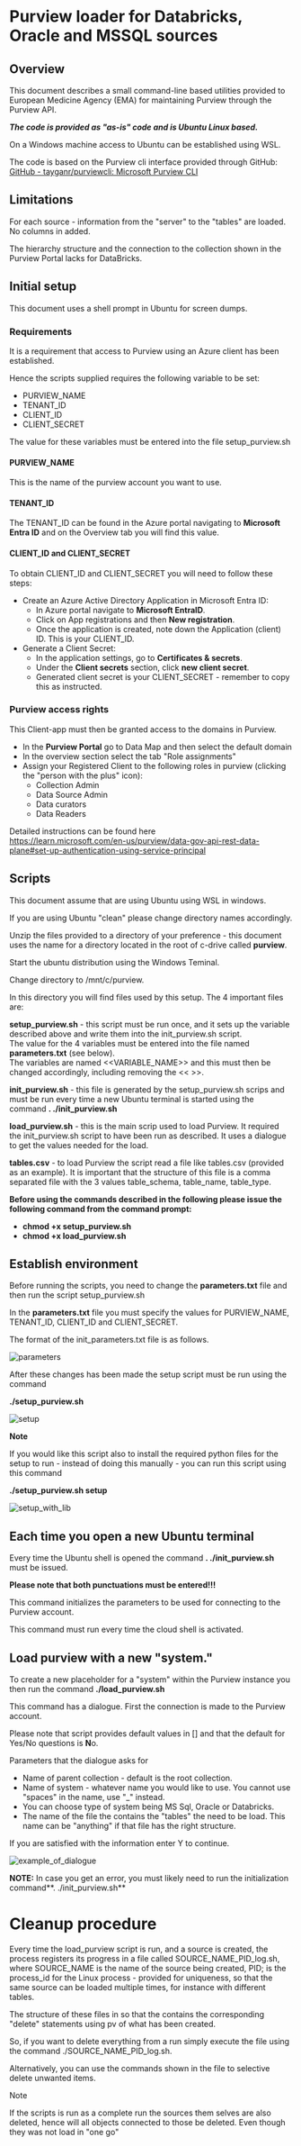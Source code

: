 # Purview loader for Databricks, Oracle and MSSQL sources


## Overview

This document describes a small command-line based utilities provided to European Medicine Agency (EMA) for maintaining Purview through the Purview API.

**_The code is provided as "as-is" code and is Ubuntu Linux based._**

On a Windows machine access to Ubuntu can be established using WSL.

The code is based on the Purview cli interface provided through GitHub:  
[GitHub - tayganr/purviewcli: Microsoft Purview CLI](https://github.com/tayganr/purviewcli)

## Limitations

For each source - information from the "server" to the "tables" are loaded. No columns in added.

The hierarchy structure and the connection to the collection shown in the Purview Portal lacks for DataBricks.

## Initial setup

This document uses a shell prompt in Ubuntu for screen dumps.

### Requirements

It is a requirement that access to Purview using an Azure client has been established.

Hence the scripts supplied requires the following variable to be set:

- PURVIEW_NAME
- TENANT_ID
- CLIENT_ID
- CLIENT_SECRET

The value for these variables must be entered into the file setup_purview.sh

#### PURVIEW_NAME

This is the name of the purview account you want to use.

#### TENANT_ID

The TENANT_ID can be found in the Azure portal navigating to **Microsoft Entra ID** and on the Overview tab you will find this value.

#### CLIENT_ID and CLIENT_SECRET

To obtain CLIENT_ID and CLIENT_SECRET you will need to follow these steps:

- Create an Azure Active Directory Application in Microsoft Entra ID:
  - In Azure portal navigate to **Microsoft EntraID**.
  - Click on App registrations and then **New registration**.
  - Once the application is created, note down the Application (client) ID. This is your CLIENT_ID.
- Generate a Client Secret:
  - In the application settings, go to **Certificates & secrets**.
  - Under the **Client secrets** section, click **new client secret**.
  - Generated client secret is your CLIENT_SECRET - remember to copy this as instructed.

### Purview access rights

This Client-app must then be granted access to the domains in Purview.

- In the **Purview Portal** go to Data Map and then select the default domain
- In the overview section select the tab "Role assignments"
- Assign your Registered Client to the following roles in purview (clicking the "person with the plus" icon):
  - Collection Admin
  - Data Source Admin
  - Data curators
  - Data Readers

Detailed instructions can be found here  
<https://learn.microsoft.com/en-us/purview/data-gov-api-rest-data-plane#set-up-authentication-using-service-principal>

## Scripts

This document assume that are using Ubuntu using WSL in windows.

If you are using Ubuntu "clean" please change directory names accordingly.

Unzip the files provided to a directory of your preference - this document uses the name for a directory located in the root of c-drive called **purview**.

Start the ubuntu distribution using the Windows Teminal.

Change directory to /mnt/c/purview.

In this directory you will find files used by this setup. The 4 important files are:

**setup_purview.sh** - this script must be run once, and it sets up the variable described above and write them into the init_purview.sh script.  
The value for the 4 variables must be entered into the file named **parameters.txt** (see below).  
The variables are named <<VARIABLE_NAME>> and this must then be changed accordingly, including removing the << >>.

**init_purview.sh** - this file is generated by the setup_purview.sh scrips and must be run every time a new Ubuntu 
terminal is started using the command  **. ./init_purview.sh**

**load_purview.sh** - this is the main scrip used to load Purview. It required the init_purview.sh script to have been run as described. It uses a dialogue to get the values needed for the load.

**tables.csv** - to load Purview the script read a file like tables.csv (provided as an example). It is important that the structure of this file is a comma separated file with the 3 values table_schema, table_name, table_type.

**Before using the commands described in the following please issue the following command from the command prompt:**

- **chmod +x setup_purview.sh**
- **chmod +x load_purview.sh**

## Establish environment

Before running the scripts, you need to change the **parameters.txt** file and then run the script setup_purview.sh

In the **parameters.txt** file you must specify the values for PURVIEW_NAME, TENANT_ID, CLIENT_ID and CLIENT_SECRET.

The format of the init_parameters.txt file is as follows.

![parameters](images/parameters.png)

After these changes has been made the setup script must be run using the command

**./setup_purview.sh**

![setup](images/setup.png)

**Note**

If you would like this script also to install the required python files for the setup to run - instead of doing this manually - 
you can run this script using this command

**./setup_purview.sh setup**

![setup_with_lib](images/setup_libraries.png)


## Each time you open a new Ubuntu terminal

Every time the Ubuntu shell is opened the command **. ./init_purview.sh** must be issued.

**Please note that both punctuations must be entered!!!**

This command initializes the parameters to be used for connecting to the Purview account.

This command must run every time the cloud shell is activated.

## Load purview with a new "system."

To create a new placeholder for a "system" within the Purview instance you then run
the command **./load_purview.sh**

This command has a dialogue. First the connection is made to the Purview account.  

Please note that script provides default values in [] and that the default for Yes/No questions is **N**o.

Parameters that the dialogue asks for

- Name of parent collection - default is the root collection.
- Name of system - whatever name you would like to use. You cannot use "spaces" in the name, use "_" instead.
- You can choose type of system being MS Sql, Oracle or Databricks.
- The name of the file the contains the "tables" the need to be load. This name can be "anything" if that file has the right structure.

If you are satisfied with the information enter Y to continue.

![example_of_dialogue](images/load_script.png)

**NOTE:** In case you get an error, you must likely need to run the initialization command**. ./init_purview.sh**

# Cleanup procedure

Every time the load_purview script is run, and a source is created, the process registers its progress in a file called SOURCE_NAME_PID_log.sh,
where SOURCE_NAME is the name of the source being created, PID; is the process_id for the Linux process - provided for uniqueness, so that the 
same source can be loaded multiple times, for instance with different tables.

The structure of these files in so that the contains the corresponding "delete" statements using pv of what has been created.

So, if you want to delete everything from a run simply execute the file using the command ./SOURCE_NAME_PID_log.sh.

Alternatively, you can use the commands shown in the file to selective delete unwanted items.  

>[!Note]
>If the scripts is run as a complete run the sources them selves are also deleted, hence will all objects connected to those be deleted.
>Even though they was not load in "one go"